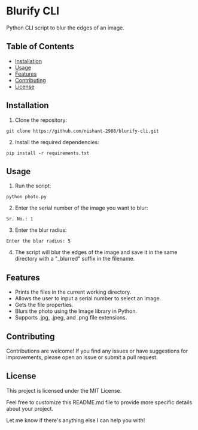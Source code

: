 # Blurify CLI

Python CLI script to blur the edges of an image.

## Table of Contents

- [Installation](#installation)
- [Usage](#usage)
- [Features](#features)
- [Contributing](#contributing)
- [License](#license)

## Installation

1. Clone the repository:
```
git clone https://github.com/nishant-2908/blurify-cli.git
```

2. Install the required dependencies:
```
pip install -r requirements.txt
```

## Usage

1. Run the script:
```
python photo.py
```

2. Enter the serial number of the image you want to blur:
```
Sr. No.: 1
```

3. Enter the blur radius:
```
Enter the blur radius: 5
```


4. The script will blur the edges of the image and save it in the same directory with a "_blurred" suffix in the filename.

## Features

- Prints the files in the current working directory.
- Allows the user to input a serial number to select an image.
- Gets the file properties.
- Blurs the photo using the Image library in Python.
- Supports .jpg, .jpeg, and .png file extensions.

## Contributing

Contributions are welcome! If you find any issues or have suggestions for improvements, please open an issue or submit a pull request.

## License

This project is licensed under the MIT License.

Feel free to customize this README.md file to provide more specific details about your project.

Let me know if there's anything else I can help you with!
